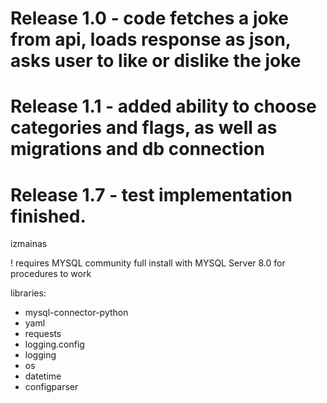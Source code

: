 # Release 1.0 - code fetches a joke from api, loads response as json, asks user to like or dislike the joke
# Release 1.1 - added ability to choose categories and flags, as well as migrations and db connection
# Release 1.7 -  test implementation finished. 
izmainas

! requires MYSQL community full install with MYSQL Server 8.0 for procedures to work

libraries:

- mysql-connector-python
- yaml
- requests
- logging.config
- logging
- os
- datetime
- configparser
